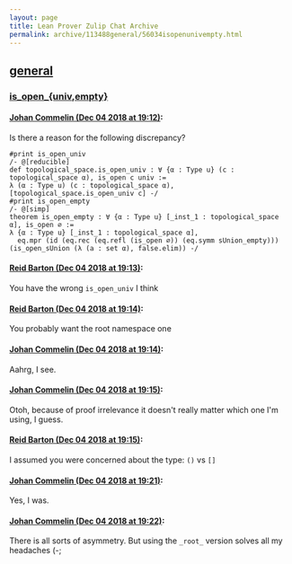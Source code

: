 ```yaml
---
layout: page
title: Lean Prover Zulip Chat Archive 
permalink: archive/113488general/56034isopenunivempty.html
---
```


## [general](index.html)
### [is_open_{univ,empty}](56034isopenunivempty.html)

#### [Johan Commelin (Dec 04 2018 at 19:12)](https://leanprover.zulipchat.com/#narrow/stream/113488-general/topic/is_open_{univ,empty}/near/150866118):
Is there a reason for the following discrepancy?
```lean
#print is_open_univ
/- @[reducible]
def topological_space.is_open_univ : ∀ {α : Type u} (c : topological_space α), is_open c univ :=
λ (α : Type u) (c : topological_space α), [topological_space.is_open_univ c] -/
#print is_open_empty
/- @[simp]
theorem is_open_empty : ∀ {α : Type u} [_inst_1 : topological_space α], is_open ∅ :=
λ {α : Type u} [_inst_1 : topological_space α],
  eq.mpr (id (eq.rec (eq.refl (is_open ∅)) (eq.symm sUnion_empty))) (is_open_sUnion (λ (a : set α), false.elim)) -/
```

#### [Reid Barton (Dec 04 2018 at 19:13)](https://leanprover.zulipchat.com/#narrow/stream/113488-general/topic/is_open_{univ,empty}/near/150866186):
You have the wrong `is_open_univ` I think

#### [Reid Barton (Dec 04 2018 at 19:14)](https://leanprover.zulipchat.com/#narrow/stream/113488-general/topic/is_open_{univ,empty}/near/150866213):
You probably want the root namespace one

#### [Johan Commelin (Dec 04 2018 at 19:14)](https://leanprover.zulipchat.com/#narrow/stream/113488-general/topic/is_open_{univ,empty}/near/150866296):
Aahrg, I see.

#### [Johan Commelin (Dec 04 2018 at 19:15)](https://leanprover.zulipchat.com/#narrow/stream/113488-general/topic/is_open_{univ,empty}/near/150866331):
Otoh, because of proof irrelevance it doesn't really matter which one I'm using, I guess.

#### [Reid Barton (Dec 04 2018 at 19:15)](https://leanprover.zulipchat.com/#narrow/stream/113488-general/topic/is_open_{univ,empty}/near/150866363):
I assumed you were concerned about the type: `()` vs `[]`

#### [Johan Commelin (Dec 04 2018 at 19:21)](https://leanprover.zulipchat.com/#narrow/stream/113488-general/topic/is_open_{univ,empty}/near/150866808):
Yes, I was.

#### [Johan Commelin (Dec 04 2018 at 19:22)](https://leanprover.zulipchat.com/#narrow/stream/113488-general/topic/is_open_{univ,empty}/near/150866893):
There is all sorts of asymmetry. But using the `_root_` version solves all my headaches (-;

